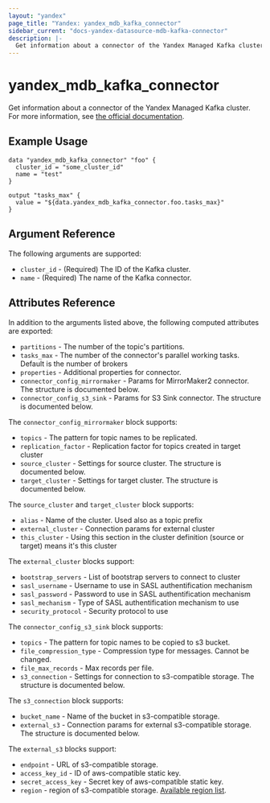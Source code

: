 ```yaml
---
layout: "yandex"
page_title: "Yandex: yandex_mdb_kafka_connector"
sidebar_current: "docs-yandex-datasource-mdb-kafka-connector"
description: |-
  Get information about a connector of the Yandex Managed Kafka cluster.
---
```


# yandex\_mdb\_kafka\_connector

Get information about a connector of the Yandex Managed Kafka cluster. For more information, see
[the official documentation](https://cloud.yandex.com/docs/managed-kafka/concepts).

## Example Usage

```hcl
data "yandex_mdb_kafka_connector" "foo" {
  cluster_id = "some_cluster_id"
  name = "test"
}

output "tasks_max" {
  value = "${data.yandex_mdb_kafka_connector.foo.tasks_max}"
}
```

## Argument Reference

The following arguments are supported:

* `cluster_id` - (Required) The ID of the Kafka cluster.
* `name` - (Required) The name of the Kafka connector.

## Attributes Reference

In addition to the arguments listed above, the following computed attributes are
exported:

* `partitions` - The number of the topic's partitions.
* `tasks_max` - The number of the connector's parallel working tasks. Default is the number of brokers
* `properties` - Additional properties for connector.
* `connector_config_mirrormaker` - Params for MirrorMaker2 connector. The structure is documented below.
* `connector_config_s3_sink` - Params for S3 Sink connector. The structure is documented below.

The `connector_config_mirrormaker` block supports:
* `topics` - The pattern for topic names to be replicated.
* `replication_factor` - Replication factor for topics created in target cluster
* `source_cluster` - Settings for source cluster. The structure is documented below.
* `target_cluster` - Settings for target cluster. The structure is documented below.

The `source_cluster` and `target_cluster` block supports:
* `alias` - Name of the cluster. Used also as a topic prefix
* `external_cluster` - Connection params for external cluster
* `this_cluster` - Using this section in the cluster definition (source or target) means it's this cluster

The `external_cluster` blocks support:
* `bootstrap_servers` - List of bootstrap servers to connect to cluster
* `sasl_username` - Username to use in SASL authentification mechanism
* `sasl_password` - Password to use in SASL authentification mechanism
* `sasl_mechanism` - Type of SASL authentification mechanism to use
* `security_protocol` - Security protocol to use

The `connector_config_s3_sink` block supports:
* `topics` - The pattern for topic names to be copied to s3 bucket.
* `file_compression_type` - Сompression type for messages. Cannot be changed.
* `file_max_records` - Max records per file.
* `s3_connection` - Settings for connection to s3-compatible storage. The structure is documented below.

The `s3_connection` block supports:
* `bucket_name` - Name of the bucket in s3-compatible storage.
* `external_s3` - Connection params for external s3-compatible storage. The structure is documented below.

The `external_s3` blocks support:
* `endpoint` - URL of s3-compatible storage.
* `access_key_id` - ID of aws-compatible static key.
* `secret_access_key` - Secret key of aws-compatible static key.
* `region` - region of s3-compatible storage. [Available region list](https://docs.aws.amazon.com/AWSJavaSDK/latest/javadoc/com/amazonaws/regions/Regions.html).
